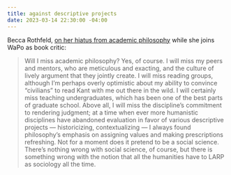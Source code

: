 ```yaml
---
title: against descriptive projects
date: 2023-03-14 22:30:00 -04:00
---
```


Becca Rothfeld, [on her hiatus from academic philosophy](https://substack.com/inbox/post/108450546) while she joins WaPo as book critic:

> Will I miss academic philosophy? Yes, of course. I will miss my peers and mentors, who are meticulous and exacting, and the culture of lively argument that they jointly create. I will miss reading groups, although I’m perhaps overly optimistic about my ability to convince “civilians” to read Kant with me out there in the wild. I will certainly miss teaching undergraduates, which has been one of the best parts of graduate school. Above all, I will miss the discipline’s commitment to rendering judgment; at a time when ever more humanistic disciplines have abandoned evaluation in favor of various descriptive projects — historicizing, contextualizing — I always found philosophy’s emphasis on assigning values and making prescriptions refreshing. Not for a moment does it pretend to be a social science. There’s nothing wrong with social science, of course, but there is something wrong with the notion that all the humanities have to LARP as sociology all the time.